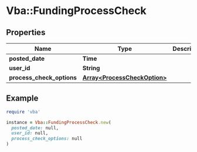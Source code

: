 # Vba::FundingProcessCheck

## Properties

| Name | Type | Description | Notes |
| ---- | ---- | ----------- | ----- |
| **posted_date** | **Time** |  | [optional] |
| **user_id** | **String** |  | [optional] |
| **process_check_options** | [**Array&lt;ProcessCheckOption&gt;**](ProcessCheckOption.md) |  | [optional] |

## Example

```ruby
require 'vba'

instance = Vba::FundingProcessCheck.new(
  posted_date: null,
  user_id: null,
  process_check_options: null
)
```


